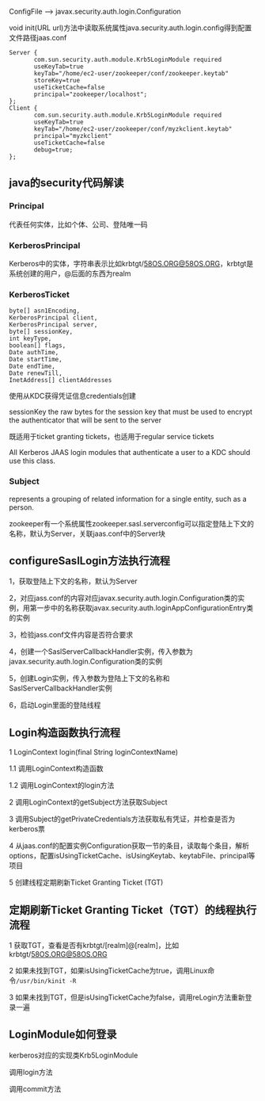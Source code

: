 ConfigFile --> javax.security.auth.login.Configuration

void init(URL url)方法中读取系统属性java.security.auth.login.config得到配置文件路径jaas.conf

```
Server {
       com.sun.security.auth.module.Krb5LoginModule required
       useKeyTab=true
       keyTab="/home/ec2-user/zookeeper/conf/zookeeper.keytab"
       storeKey=true
       useTicketCache=false
       principal="zookeeper/localhost";
};
Client {
       com.sun.security.auth.module.Krb5LoginModule required
       useKeyTab=true
       keyTab="/home/ec2-user/zookeeper/conf/myzkclient.keytab"
       principal="myzkclient"
       useTicketCache=false
       debug=true;
};

```


## java的security代码解读

### Principal

代表任何实体，比如个体、公司、登陆唯一码

### KerberosPrincipal

Kerberos中的实体，字符串表示比如krbtgt/58OS.ORG@58OS.ORG，krbtgt是系统创建的用户，@后面的东西为realm

### KerberosTicket

```
byte[] asn1Encoding,
KerberosPrincipal client,
KerberosPrincipal server,
byte[] sessionKey,
int keyType,
boolean[] flags,
Date authTime,
Date startTime,
Date endTime,
Date renewTill,
InetAddress[] clientAddresses
```

使用从KDC获得凭证信息credentials创建

sessionKey the raw bytes for the session key that must be used to encrypt the authenticator that will be sent to the server

既适用于ticket granting tickets，也适用于regular service tickets

All Kerberos JAAS login modules that authenticate a user to a KDC should use this class.

### Subject

represents a grouping of related information for a single entity, such as a person.




zookeeper有一个系统属性zookeeper.sasl.serverconfig可以指定登陆上下文的名称，默认为Server，关联jaas.conf中的Server块

## configureSaslLogin方法执行流程

1，获取登陆上下文的名称，默认为Server

2，对应jass.conf的内容对应javax.security.auth.login.Configuration类的实例，用第一步中的名称获取javax.security.auth.loginAppConfigurationEntry类的实例

3，检验jass.conf文件内容是否符合要求

4，创建一个SaslServerCallbackHandler实例，传入参数为javax.security.auth.login.Configuration类的实例

5，创建Login实例，传入参数为登陆上下文的名称和SaslServerCallbackHandler实例

6，启动Login里面的登陆线程

## Login构造函数执行流程

1 LoginContext login(final String loginContextName)

1.1 调用LoginContext构造函数

1.2 调用LoginContext的login方法

2 调用LoginContext的getSubject方法获取Subject

3 调用Subject的getPrivateCredentials方法获取私有凭证，并检查是否为kerberos票

4 从jaas.conf的配置实例Configuration获取一节的条目，读取每个条目，解析options，配置isUsingTicketCache、isUsingKeytab、keytabFile、principal等项目

5 创建线程定期刷新Ticket Granting Ticket (TGT)

## 定期刷新Ticket Granting Ticket（TGT）的线程执行流程

1 获取TGT，查看是否有krbtgt/[realm]@[realm]，比如krbtgt/58OS.ORG@58OS.ORG

2 如果未找到TGT，如果isUsingTicketCache为true，调用Linux命令```/usr/bin/kinit -R```

3 如果未找到TGT，但是isUsingTicketCache为false，调用reLogin方法重新登录一遍


## LoginModule如何登录

kerberos对应的实现类Krb5LoginModule

调用login方法

调用commit方法
